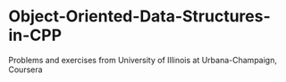 # Object-Oriented-Data-Structures-in-CPP
Problems and exercises from University of Illinois at Urbana-Champaign, Coursera
